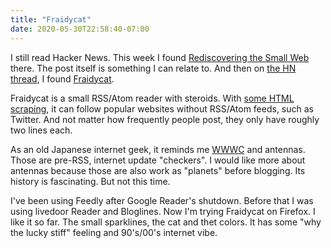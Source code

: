 ```yaml
---
title: "Fraidycat"
date: 2020-05-30T22:58:40-07:00
---
```


I still read Hacker News. This week I found [Rediscovering the Small Web](https://neustadt.fr/essays/the-small-web/) there. The post itself is something I can relate to. And then on [the HN thread](https://news.ycombinator.com/item?id=23326329), I found [Fraidycat](https://fraidyc.at/).

Fraidycat is a small RSS/Atom reader with steroids. With [some HTML scraping](https://github.com/kickscondor/fraidycat/blob/9e3b782b0ab086b82f64aa6548c79530ccf593dc/defs/social.json), it can follow popular websites without RSS/Atom feeds, such as Twitter. And not matter how frequently people post, they only have roughly two lines each.

As an old Japanese internet geek, it reminds me [WWWC](https://www.nakka.com/wwwc/) and antennas. Those are pre-RSS, internet update "checkers". I would like more about antennas because those are also work as "planets" before blogging. Its history is fascinating. But not this time.

I've been using Feedly after Google Reader's shutdown. Before that I was using livedoor Reader and Bloglines. Now I'm trying Fraidycat on Firefox. I like it so far. The small sparklines, the cat and thet colors. It has some "why the lucky stiff" feeling and 90's/00's internet vibe.
